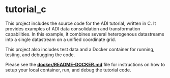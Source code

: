 # tutorial_c

This project includes the source code for the ADI tutorial, written in C.  It provides examples of ADI data 
consolidation and transformation capabilities.  In this example, it combines several heterogenous datastreams into
a single datastream on a unified coordinate grid.
  
This project also includes test data and a Docker container for running, testing, and debugging the code.

Please see the **[docker/README-DOCKER.md](../docker/README-DOCKER.md)** file for instructions on how to setup your local container, run, and debug the tutorial code.
